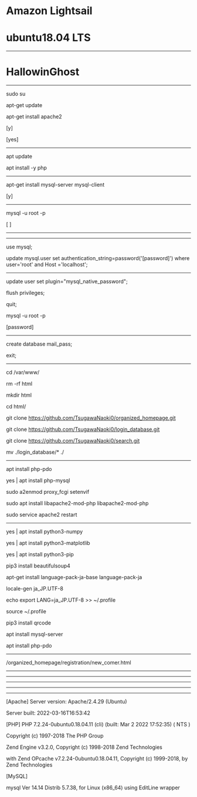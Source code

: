 # Amazon Lightsail
# ubuntu18.04 LTS

-------------------------------------------------------------------

# HallowinGhost

-------------------------------------------------------------------
sudo su

apt-get update

apt-get install apache2

[y]

[yes]

------------------------------------------------------------------
apt update

apt install -y php

------------------------------------------------------------------
apt-get install mysql-server mysql-client

[y]

-------------------------------------------------------------------
mysql -u root -p

[ ]

-------------------------------------------------------------------
-------------------------------------------------------------------
use mysql;  

update mysql.user set authentication_string=password('[password]') where user='root' and Host ='localhost';

-------------------------------------------------------------------
update user set  plugin="mysql_native_password";

flush privileges;

quit;

mysql -u root -p

[password]

--------------------------------------------------------------------

create database mail_pass;

exit;

-------------------------------------------------------------------
cd /var/www/

rm -rf html

mkdir html

cd html/

git clone https://github.com/TsugawaNaoki0/organized_homepage.git

git clone https://github.com/TsugawaNaoki0/login_database.git

git clone https://github.com/TsugawaNaoki0/search.git

mv ./login_database/* ./

-------------------------------------------------------------------

apt install php-pdo

yes | apt install php-mysql

sudo a2enmod proxy_fcgi setenvif

sudo apt install libapache2-mod-php libapache2-mod-php

sudo service apache2 restart

-------------------------------------------------------------------

yes | apt install python3-numpy

yes | apt install python3-matplotlib

yes | apt install python3-pip

pip3 install beautifulsoup4

apt-get install language-pack-ja-base language-pack-ja

locale-gen ja_JP.UTF-8

echo export LANG=ja_JP.UTF-8 >> ~/.profile

source ~/.profile

pip3 install qrcode

apt install mysql-server

apt install php-pdo

--------------------------------------------------------------------
/organized_homepage/registration/new_comer.html

--------------------------------------------------------------------
--------------------------------------------------------------------
--------------------------------------------------------------------
--------------------------------------------------------------------
--------------------------------------------------------------------
[Apache]
Server version: Apache/2.4.29 (Ubuntu)

Server built:   2022-03-16T16:53:42


[PHP]
PHP 7.2.24-0ubuntu0.18.04.11 (cli) (built: Mar  2 2022 17:52:35) ( NTS )

Copyright (c) 1997-2018 The PHP Group

Zend Engine v3.2.0, Copyright (c) 1998-2018 Zend Technologies
    
with Zend OPcache v7.2.24-0ubuntu0.18.04.11, Copyright (c) 1999-2018, by Zend Technologies


[MySQL]

mysql  Ver 14.14 Distrib 5.7.38, for Linux (x86_64) using  EditLine wrapper
